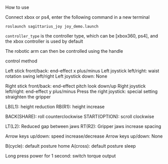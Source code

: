 How to use

Connect xbox or ps4, enter the following command in a new terminal

```
roslaunch sagittarius_joy joy_demo.launch
```
`controller_type` is the controller type, which can be [xbox360, ps4], and the xbox controller is used by default

The robotic arm can then be controlled using the handle

control method

Left stick front/back: end-effect x plus/minus
Left joystick left/right: waist rotation swing left/right
Left joystick down: None

Right stick front/back: end-effect pitch look down/up
Right joystick left/right: end-effect y plus/minus
Press the right joystick: special setting straighten the gripper

LB(L1): height reduction
RB(R1): height increase

BACK(SHARE): roll counterclockwise
START(OPTION): scroll clockwise

LT(L2): Reduced gap between jaws
RT(R2): Gripper jaws increase spacing

Arrow keys up/down: speed increase/decrease
Arrow keys up/down: None

B(cycle): default posture home
A(cross): default posture sleep

Long press power for 1 second: switch torque output
